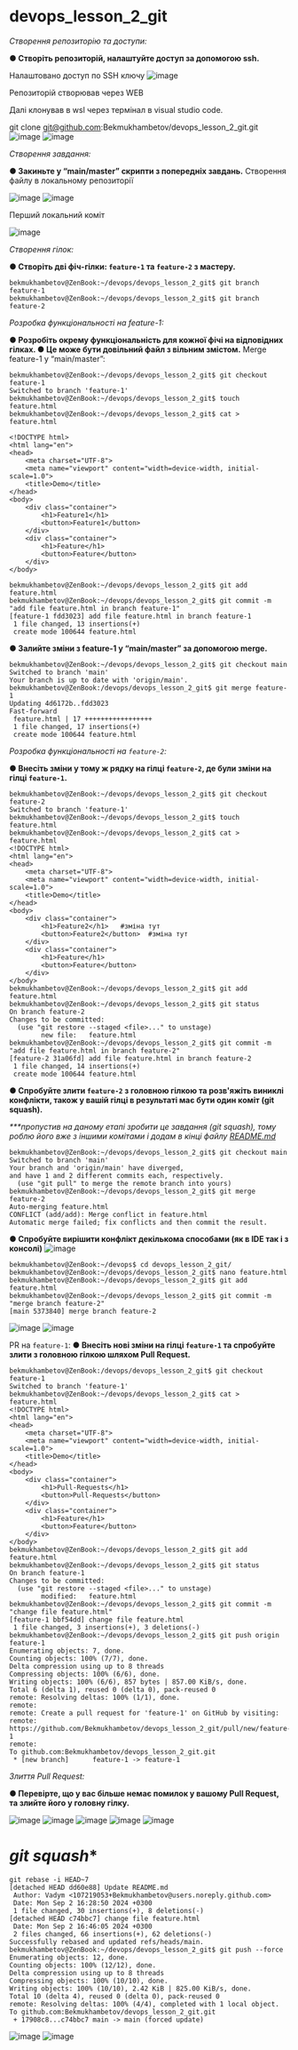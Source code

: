 # devops_lesson_2_git
_Створення репозиторію та доступи:_

**● Створіть репозиторій, налаштуйте доступ за допомогою ssh.**

Налаштовано доступ по SSH ключу
   ![image](https://github.com/user-attachments/assets/bf2d6125-5db2-489c-9136-5dd3b7b77bf5)

Репозиторій створював через WEB

Далі клонував в wsl через термінал в visual studio code.

git clone git@github.com:Bekmukhambetov/devops_lesson_2_git.git
![image](https://github.com/user-attachments/assets/ae72f96f-ce93-4807-b319-e80cfa83b478)
![image](https://github.com/user-attachments/assets/5f4593fc-2819-42aa-8d26-853c3e78e69d)

_Створення завдання:_

**● Закиньте у “main/master” скрипти з попередніх завдань.**
Створення файлу в локальному репозиторії
   
![image](https://github.com/user-attachments/assets/14d40709-1754-4df3-916f-3b03214a3f5c)
![image](https://github.com/user-attachments/assets/40e7063b-5d78-48a6-8821-4ff059878812)

Перший локальний коміт

![image](https://github.com/user-attachments/assets/67245bc1-8a0d-4363-85d1-a357362893b2)

_Створення гілок:_

**● Створіть дві фіч-гілки: `feature-1` та `feature-2` з мастеру.**
```
bekmukhambetov@ZenBook:~/devops/devops_lesson_2_git$ git branch feature-1
bekmukhambetov@ZenBook:~/devops/devops_lesson_2_git$ git branch feature-2
```
_Розробка функціональності на feature-1:_

**● Розробіть окрему функціональність для кожної фічі на відповідних гілках.
● Це може бути довільний файл з вільним змістом.**
Merge feature-1 у “main/master”:
```
bekmukhambetov@ZenBook:~/devops/devops_lesson_2_git$ git checkout feature-1 
Switched to branch 'feature-1'
bekmukhambetov@ZenBook:~/devops/devops_lesson_2_git$ touch feature.html
bekmukhambetov@ZenBook:~/devops/devops_lesson_2_git$ cat > feature.html

<!DOCTYPE html>
<html lang="en">
<head>
    <meta charset="UTF-8">
    <meta name="viewport" content="width=device-width, initial-scale=1.0">
    <title>Demo</title>
</head>
<body>
    <div class="container">
        <h1>Feature1</h1>  
        <button>Feature1</button>
    </div>
    <div class="container">
        <h1>Feature</h1>
        <button>Feature</button>
    </div>
</body>

bekmukhambetov@ZenBook:~/devops/devops_lesson_2_git$ git add feature.html 
bekmukhambetov@ZenBook:~/devops/devops_lesson_2_git$ git commit -m "add file feature.html in branch feature-1"
[feature-1 fdd3023] add file feature.html in branch feature-1
 1 file changed, 13 insertions(+)
 create mode 100644 feature.html
 ```

**● Залийте зміни з feature-1 у “main/master” за допомогою merge.**
```
bekmukhambetov@ZenBook:~/devops/devops_lesson_2_git$ git checkout main 
Switched to branch 'main'
Your branch is up to date with 'origin/main'.
bekmukhambetov@ZenBook:/devops/devops_lesson_2_git$ git merge feature-1
Updating 4d6172b..fdd3023
Fast-forward
 feature.html | 17 +++++++++++++++++
 1 file changed, 17 insertions(+)
 create mode 100644 feature.html
```

_Розробка функціональності на `feature-2`:_

**● Внесіть зміни у тому ж рядку на гілці `feature-2`, де були зміни на гілці `feature-1`.**
```
bekmukhambetov@ZenBook:~/devops/devops_lesson_2_git$ git checkout feature-2 
Switched to branch 'feature-1'
bekmukhambetov@ZenBook:~/devops/devops_lesson_2_git$ touch feature.html
bekmukhambetov@ZenBook:~/devops/devops_lesson_2_git$ cat > feature.html 
<!DOCTYPE html>
<html lang="en">
<head>
    <meta charset="UTF-8">
    <meta name="viewport" content="width=device-width, initial-scale=1.0">
    <title>Demo</title>
</head>
<body>
    <div class="container">
        <h1>Feature2</h1>   #зміна тут
        <button>Feature2</button>  #зміна тут
    </div>
    <div class="container">
        <h1>Feature</h1>
        <button>Feature</button>
    </div>
</body>
bekmukhambetov@ZenBook:~/devops/devops_lesson_2_git$ git add feature.html 
bekmukhambetov@ZenBook:~/devops/devops_lesson_2_git$ git status 
On branch feature-2
Changes to be committed:
  (use "git restore --staged <file>..." to unstage)
        new file:   feature.html
bekmukhambetov@ZenBook:~/devops/devops_lesson_2_git$ git commit -m "add file feature.html in branch feature-2"
[feature-2 31a06fd] add file feature.html in branch feature-2
 1 file changed, 14 insertions(+)
 create mode 100644 feature.html

```

**● Спробуйте злити `feature-2` з головною гілкою та розв'яжіть виниклі конфлікти, також
у вашій гілці в результаті має бути один коміт (git squash).**

_***пропустив на даному етапі зробити це завдання (git squash), тому роблю його вже з іншими комітами і додам в кінці файлу [README.md](https://github.com/Bekmukhambetov/devops_lesson_2_git?tab=readme-ov-file#git-squash)_ 


```
bekmukhambetov@ZenBook:~/devops/devops_lesson_2_git$ git checkout main 
Switched to branch 'main'
Your branch and 'origin/main' have diverged,
and have 1 and 2 different commits each, respectively.
  (use "git pull" to merge the remote branch into yours)
bekmukhambetov@ZenBook:~/devops/devops_lesson_2_git$ git merge feature-2
Auto-merging feature.html
CONFLICT (add/add): Merge conflict in feature.html
Automatic merge failed; fix conflicts and then commit the result.
```
**● Спробуйте вирішити конфлікт декількома способами (як в IDE так і з консолі)**
![image](https://github.com/user-attachments/assets/84cd09c4-f7d4-4624-be2b-e0eae7b36807)
```
bekmukhambetov@ZenBook:~/devops$ cd devops_lesson_2_git/
bekmukhambetov@ZenBook:~/devops/devops_lesson_2_git$ nano feature.html
bekmukhambetov@ZenBook:~/devops/devops_lesson_2_git$ git add feature.html
bekmukhambetov@ZenBook:~/devops/devops_lesson_2_git$ git commit -m "merge branch feature-2"
[main 5373840] merge branch feature-2
```

![image](https://github.com/user-attachments/assets/2f528809-224c-44e5-9297-505cda94c070)
![image](https://github.com/user-attachments/assets/30e7fcc0-b4fc-4157-b93f-e3cbbd8a550f)

PR на `feature-1`:
**● Внесіть нові зміни на гілці `feature-1` та спробуйте злити з головною гілкою шляхом Pull Request.**
```
bekmukhambetov@ZenBook:/devops/devops_lesson_2_git$ git checkout feature-1
Switched to branch 'feature-1'
bekmukhambetov@ZenBook:~/devops/devops_lesson_2_git$ cat > feature.html
<!DOCTYPE html>
<html lang="en">
<head>
    <meta charset="UTF-8">
    <meta name="viewport" content="width=device-width, initial-scale=1.0">
    <title>Demo</title>
</head>
<body>
    <div class="container">
        <h1>Pull-Requests</h1>
        <button>Pull-Requests</button>
    </div>
    <div class="container">
        <h1>Feature</h1>
        <button>Feature</button>
    </div>
</body>
bekmukhambetov@ZenBook:~/devops/devops_lesson_2_git$ git add feature.html 
bekmukhambetov@ZenBook:~/devops/devops_lesson_2_git$ git status 
On branch feature-1
Changes to be committed:
  (use "git restore --staged <file>..." to unstage)
        modified:   feature.html
bekmukhambetov@ZenBook:~/devops/devops_lesson_2_git$ git commit -m "change file feature.html"
[feature-1 bbf54dd] change file feature.html
 1 file changed, 3 insertions(+), 3 deletions(-)
bekmukhambetov@ZenBook:~/devops/devops_lesson_2_git$ git push origin feature-1
Enumerating objects: 7, done.
Counting objects: 100% (7/7), done.
Delta compression using up to 8 threads
Compressing objects: 100% (6/6), done.
Writing objects: 100% (6/6), 857 bytes | 857.00 KiB/s, done.
Total 6 (delta 1), reused 0 (delta 0), pack-reused 0
remote: Resolving deltas: 100% (1/1), done.
remote: 
remote: Create a pull request for 'feature-1' on GitHub by visiting:
remote:      https://github.com/Bekmukhambetov/devops_lesson_2_git/pull/new/feature-1
remote: 
To github.com:Bekmukhambetov/devops_lesson_2_git.git
 * [new branch]      feature-1 -> feature-1
```
_Злиття Pull Request:_

**● Перевірте, що у вас більше немає помилок у вашому Pull Request, та злийте його у головну гілку.**

![image](https://github.com/user-attachments/assets/c724add9-cdda-4871-a1fd-ab6eabf9749b)
![image](https://github.com/user-attachments/assets/f1294f81-5288-4b4d-a3e9-4c24965d56b4)
![image](https://github.com/user-attachments/assets/5e17c4aa-2e00-4a1e-aa32-fa153917c5e4)
![image](https://github.com/user-attachments/assets/0358f306-98a2-43fe-9555-6cdb31d289ce)
![image](https://github.com/user-attachments/assets/cc9bb783-a4b5-407c-8941-199a8f916928)

# *git squash**
```
git rebase -i HEAD~7
[detached HEAD dd60e88] Update README.md
 Author: Vadym <107219053+Bekmukhambetov@users.noreply.github.com>
 Date: Mon Sep 2 16:28:50 2024 +0300
 1 file changed, 30 insertions(+), 8 deletions(-)
[detached HEAD c74bbc7] change file feature.html
 Date: Mon Sep 2 16:46:05 2024 +0300
 2 files changed, 66 insertions(+), 62 deletions(-)
Successfully rebased and updated refs/heads/main.
bekmukhambetov@ZenBook:~/devops/devops_lesson_2_git$ git push --force
Enumerating objects: 12, done.
Counting objects: 100% (12/12), done.
Delta compression using up to 8 threads
Compressing objects: 100% (10/10), done.
Writing objects: 100% (10/10), 2.42 KiB | 825.00 KiB/s, done.
Total 10 (delta 4), reused 0 (delta 0), pack-reused 0
remote: Resolving deltas: 100% (4/4), completed with 1 local object.
To github.com:Bekmukhambetov/devops_lesson_2_git.git
 + 17908c8...c74bbc7 main -> main (forced update)

```
![image](https://github.com/user-attachments/assets/f70d48fa-997d-4649-a893-cf0690d7fd3d)
![image](https://github.com/user-attachments/assets/7271ff38-33df-4b5b-9c21-c9915ffd571b)

